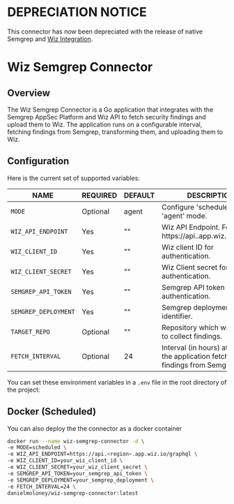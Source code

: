 # DEPRECIATION NOTICE
This connector has now been depreciated with the release of native Semgrep and [Wiz Integration](https://semgrep.dev/docs/semgrep-appsec-platform/wiz).

# Wiz Semgrep Connector

## Overview

The Wiz Semgrep Connector is a Go application that integrates with the Semgrep AppSec Platform and Wiz API to fetch security findings and upload them to Wiz. The application runs on a configurable interval, fetching findings from Semgrep, transforming them, and uploading them to Wiz.

## Configuration
Here is the current set of supported variables:

|             NAME                           |   REQUIRED   |    DEFAULT             |                                  DESCRIPTION                                   |
|--------------------------------------------|--------------|------------------------|--------------------------------------------------------------------------------|
| `MODE`                                     | Optional     |    agent               | Configure 'scheduled' or 'agent' mode.                                         |
| `WIZ_API_ENDPOINT`                         | Yes          |    ""                  | Wiz API Endpoint. Format: https://api.<region>.app.wiz.io/graphql              |
| `WIZ_CLIENT_ID`                            | Yes          |    ""                  | Wiz client ID for authentication.                                              |
| `WIZ_CLIENT_SECRET`                        | Yes          |    ""                  | Wiz Client secret for authentication.                                          |
| `SEMGREP_API_TOKEN`                        | Yes          |    ""                  | Semgrep API token for authentication.                                          |
| `SEMGREP_DEPLOYMENT`                       | Yes          |    ""                  | Semgrep deployment identifier.                                                 |
| `TARGET_REPO`                              | Optional     |    ""                  | Repository which will be used to collect findings.                             |
| `FETCH_INTERVAL`                           | Optional     |    24                  | Interval (in hours) at which the application fetches findings from Semgrep.    |

You can set these environment variables in a `.env` file in the root directory of the project:

## Docker (Scheduled)

You can also deploy the the connector as a docker container

```bash
docker run --name wiz-semgrep-connector -d \
-e MODE=scheduled \
-e WIZ_API_ENDPOINT=https://api.<region>.app.wiz.io/graphql \
-e WIZ_CLIENT_ID=your_wiz_client_id \
-e WIZ_CLIENT_SECRET=your_wiz_client_secret \
-e SEMGREP_API_TOKEN=your_semgrep_api_token \
-e SEMGREP_DEPLOYMENT=your_semgrep_deployment \
-e FETCH_INTERVAL=24 \
danielmoloney/wiz-semgrep-connector:latest
```
